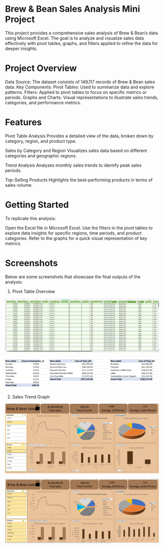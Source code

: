 # Brew & Bean Sales Analysis Mini Project
This project provides a comprehensive sales analysis of Brew & Bean’s data using Microsoft Excel. The goal is to analyze and visualize sales data effectively with pivot tables, graphs, and filters applied to refine the data for deeper insights.

# Project Overview
Data Source: The dataset consists of 149,117 records of Brew & Bean sales data.
Key Components:
Pivot Tables: Used to summarize data and explore patterns.
Filters: Applied to pivot tables to focus on specific metrics or periods.
Graphs and Charts: Visual representations to illustrate sales trends, categories, and performance metrics.

# Features
Pivot Table Analysis
Provides a detailed view of the data, broken down by category, region, and product type.


Sales by Category and Region
Visualizes sales data based on different categories and geographic regions.


Trend Analysis
Analyzes monthly sales trends to identify peak sales periods.


Top-Selling Products
Highlights the best-performing products in terms of sales volume.

# Getting Started
To replicate this analysis:

Open the Excel file in Microsoft Excel.
Use the filters in the pivot tables to explore data insights for specific regions, time periods, and product categories.
Refer to the graphs for a quick visual representation of key metrics.

# Screenshots

Below are some screenshots that showcase the final outputs of the analysis:

 1. Pivot Table Overview

![Alt Text](https://github.com/Rituraj1008/Mini-Project-BA/blob/main/Screenshot%202024-10-27%20235728.png)

![Alt Text](https://github.com/Rituraj1008/Mini-Project-BA/blob/main/Screenshot%202024-10-27%20235608.png
)

 2. Sales Trend Graph

![Alt Text](https://github.com/Rituraj1008/Mini-Project-BA/blob/main/Screenshot%202024-10-28%20001621.png
)


![Alt Text](https://github.com/Rituraj1008/Mini-Project-BA/blob/main/Screenshot%202024-10-27%20235458.png
)
